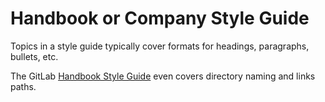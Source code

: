 # Handbook or Company Style Guide

Topics in a style guide typically cover formats for headings, paragraphs, bullets, etc.

The GitLab [Handbook Style Guide](https://about.gitlab.com/handbook/style-guide/) even covers directory naming and links paths.